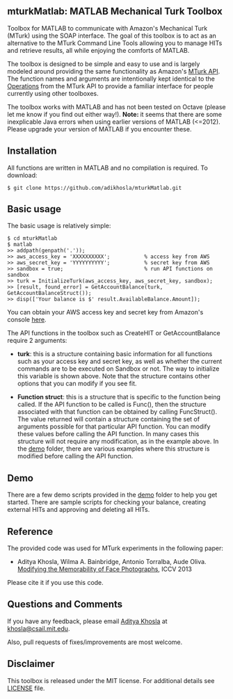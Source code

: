 mturkMatlab: MATLAB Mechanical Turk Toolbox
-------------------------------------------

Toolbox for MATLAB to communicate with Amazon's Mechanical Turk (MTurk) using the SOAP interface. The goal of this toolbox is to act as an alternative to the MTurk Command Line Tools allowing you to manage HITs and retrieve results, all while enjoying the comforts of MATLAB. 

The toolbox is designed to be simple and easy to use and is largely modeled around providing the same functionality as Amazon's <a href="http://docs.aws.amazon.com/AWSMechTurk/latest/AWSMturkAPI/Welcome.html">MTurk API</a>. The function names and arguments are intentionally kept identical to the <a href="http://docs.aws.amazon.com/AWSMechTurk/latest/AWSMturkAPI/ApiReference_OperationsArticle.html">Operations</a> from the MTurk API to provide a familiar interface for people currently using other toolboxes.

The toolbox works with MATLAB and has not been tested on Octave (please let me know if you find out either way!). <b>Note: </b> it seems that there are some inexplicable Java errors when using earlier versions of MATLAB (<=2012). Please upgrade your version of MATLAB if you encounter these.

Installation
------------

All functions are written in MATLAB and no compilation is required. To download:

    $ git clone https://github.com/adikhosla/mturkMatlab.git

Basic usage
-----------

The basic usage is relatively simple:

    $ cd mturkMatlab
    $ matlab
    >> addpath(genpath('.'));
    >> aws_access_key = 'XXXXXXXXXX';           % access key from AWS
    >> aws_secret_key = 'YYYYYYYYYY';           % secret key from AWS
    >> sandbox = true;                          % run API functions on sandbox
    >> turk = InitializeTurk(aws_access_key, aws_secret_key, sandbox);
    >> [result, found_error] = GetAccountBalance(turk, GetAccountBalanceStruct());
    >> disp(['Your balance is $' result.AvailableBalance.Amount]);

You can obtain your AWS access key and secret key from Amazon's console <a href="https://console.aws.amazon.com/iam/home?#security_credential" target="_new">here</a>.

The API functions in the toolbox such as CreateHIT or GetAccountBalance require 2 arguments:
 
 - <b>turk</b>: this is a structure containing basic information for all functions such as your access key and secret key, as well as whether the current commands are to be executed on Sandbox or not. The way to initialize this variable is shown above. Note that the structure contains other options that you can modify if you see fit.

 - <b>Function struct</b>: this is a structure that is specific to the function being called. If the API function to be called is Func(), then the structure associated with that function can be obtained by calling FuncStruct(). The value returned will contain a structure containing the set of arguments possible for that particular API function. You can modify these values before calling the API function. In many cases this structure will not require any modification, as in the example above. In the <a href="demo">demo</a> folder, there are various examples where this structure is modified before calling the API function.

Demo
----

There are a few demo scripts provided in the <a href="demo">demo</a> folder to help you get started. There are sample scripts for checking your balance, creating external HITs and approving and deleting all HITs.

Reference
---------
The provided code was used for MTurk experiments in the following paper:
 - Aditya Khosla, Wilma A. Bainbridge, Antonio Torralba, Aude Oliva. 
 <br><a href="http://people.csail.mit.edu/khosla">Modifying the Memorability of Face Photographs</a>, ICCV 2013

Please cite it if you use this code.


Questions and Comments
----------------------

If you have any feedback, please email <a href="http://people.csail.mit.edu/khosla">Aditya Khosla</a> at <a href="mailto:khosla@csail.mit.edu">khosla@csail.mit.edu</a>.

Also, pull requests of fixes/improvements are most welcome.


Disclaimer
----------

This toolbox is released under the MIT license. For additional details see <a href="LICENSE">LICENSE</a> file.



